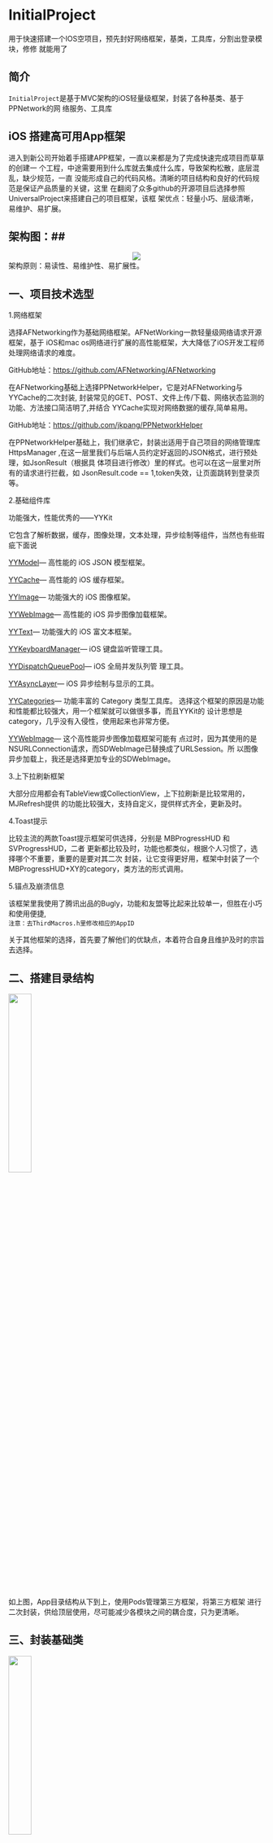# InitialProject #
用于快速搭建一个IOS空项目，预先封好网络框架，基类，工具库，分割出登录模块，修修
就能用了

## 简介 ##
`InitialProject`是基于MVC架构的iOS轻量级框架，封装了各种基类、基于PPNetwork的网
络服务、工具库

## iOS 搭建高可用App框架 ##

进入到新公司开始着手搭建APP框架，一直以来都是为了完成快速完成项目而草草的创建一
个工程，中途需要用到什么库就去集成什么库，导致架构松散，底层混乱，缺少规范，一直
没能形成自己的代码风格。清晰的项目结构和良好的代码规范是保证产品质量的关键，这里
在翻阅了众多github的开源项目后选择参照UniversalProject来搭建自己的项目框架，该框
架优点：轻量小巧、层级清晰，易维护、易扩展。

## 架构图：##

<div align=center><img src="http://git.zhiqi.cn/junjie/images/raw/master/jiagoutu.png"/></div>
架构原则：易读性、易维护性、易扩展性。  


## 一、项目技术选型 ##

1.网络框架

选择AFNetworking作为基础网络框架。AFNetWorking一款轻量级网络请求开源框架，基于
iOS和mac os网络进行扩展的高性能框架，大大降低了iOS开发工程师处理网络请求的难度。

GitHub地址：https://github.com/AFNetworking/AFNetworking

在AFNetworking基础上选择PPNetworkHelper，它是对AFNetworking与YYCache的二次封装,
封装常见的GET、POST、文件上传/下载、网络状态监测的功能、方法接口简洁明了,并结合
YYCache实现对网络数据的缓存,简单易用。

GitHub地址：https://github.com/jkpang/PPNetworkHelper

在PPNetworkHelper基础上，我们继承它，封装出适用于自己项目的网络管理库HttpsManager
,在这一层里我们与后端人员约定好返回的JSON格式，进行预处理，如JsonResult（根据具
体项目进行修改）里的样式。也可以在这一层里对所有的请求进行拦截，如
JsonResult.code == 1,token失效，让页面跳转到登录页等。

2.基础组件库

功能强大，性能优秀的——YYKit  

它包含了解析数据，缓存，图像处理，文本处理，异步绘制等组件，当然也有些瑕疵下面说

<a href="https://link.jianshu.com?t=https://github.com/ibireme/YYModel" target
="_blank" rel="nofollow">YYModel</a>— 高性能的 iOS JSON 模型框架。

<a href="https://link.jianshu.com?t=https://github.com/ibireme/YYCache" target=
"_blank" rel="nofollow">YYCache</a>— 高性能的 iOS 缓存框架。

<a href="https://link.jianshu.com?t=https://github.com/ibireme/YYImage" target=
"_blank" rel="nofollow">YYImage</a>— 功能强大的 iOS 图像框架。

<a href="https://link.jianshu.com?t=https://github.com/ibireme/YYWebImage" 
target="_blank" rel="nofollow">YYWebImage</a>— 高性能的 iOS 异步图像加载框架。

<a href="https://link.jianshu.com?t=https://github.com/ibireme/YYText" target
="_blank" rel="nofollow">YYText</a>— 功能强大的 iOS 富文本框架。

<a href="https://link.jianshu.com?t=https://github.com/ibireme/YYKeyboardManager"
target="_blank" rel="nofollow">YYKeyboardManager</a>— iOS 键盘监听管理工具。

<a href="https://link.jianshu.com?t=https://github.com/ibireme/YYDispatchQueue
Pool" target="_blank" rel="nofollow">YYDispatchQueuePool</a>— iOS 全局并发队列管
理工具。

<a href="https://link.jianshu.com?t=https://github.com/ibireme/YYAsyncLayer" 
target="_blank" rel="nofollow">YYAsyncLayer</a>— iOS 异步绘制与显示的工具。

<a href="https://link.jianshu.com?t=https://github.com/ibireme/YYCategories" 
target="_blank" rel="nofollow">YYCategories</a>— 功能丰富的 Category 类型工具库。
选择这个框架的原因是功能和性能都比较强大，用一个框架就可以做很多事，而且YYKit的
设计思想是category，几乎没有入侵性，使用起来也非常方便。

<a href="https://link.jianshu.com?t=https://github.com/ibireme/YYWebImage" 
target="_blank" rel="nofollow">YYWebImage</a>— 这个高性能异步图像加载框架可能有
点过时，因为其使用的是NSURLConnection请求，而SDWebImage已替换成了URLSession。所
以图像异步加载上，我还是选择更加专业的SDWebImage。

3.上下拉刷新框架

大部分应用都会有TableView或CollectionView，上下拉刷新是比较常用的，MJRefresh提供
的功能比较强大，支持自定义，提供样式齐全，更新及时。

4.Toast提示

比较主流的两款Toast提示框架可供选择，分别是 MBProgressHUD 和 SVProgressHUD，二者
更新都比较及时，功能也都类似，根据个人习惯了，选择哪个不重要，重要的是要对其二次
封装，让它变得更好用，框架中封装了一个MBProgressHUD+XY的category，类方法的形式调用。

5.锚点及崩溃信息

该框架里我使用了腾讯出品的Bugly，功能和友盟等比起来比较单一，但胜在小巧和使用便捷,  
`注意：去ThirdMacros.h里修改相应的AppID`

关于其他框架的选择，首先要了解他们的优缺点，本着符合自身且维护及时的宗旨去选择。

## 二、搭建目录结构 ##
<img src="http://git.zhiqi.cn/junjie/images/raw/master
/mulujiegou.jpeg"  width="30%"/>

如上图，App目录结构从下到上，使用Pods管理第三方框架，将第三方框架
进行二次封装，供给顶层使用，尽可能减少各模块之间的耦合度，只为更清晰。

## 三、封装基础类 ##

<img src="http://git.zhiqi.cn/junjie/images/raw/master/
appDelegate.jpg"  width="30%"/>


1.AppDelegate是应用的代理，应用级的事件都委托它处理，为了利于阅读和维护新增了一
个AppDelegate+AppService类别，用来处理生命周期之外的业务，AppDelegate作为事件入
口，具体实现直接调用类别里的方法。
***


<img src="http://git.zhiqi.cn/junjie/images/raw/master/
modules.png"  width="30%"/>


2.Modules包含了应用内的功能模块，根据底部Tab栏划分并关联实体文件夹，
每个模块内使用的是MVC模式，因为标准的MVC模式会导致Controller文件代码太过于庞大
所以我们增加Service层，用于封装Controller数据请求的代码。
***


<img src="http://git.zhiqi.cn/junjie/images/raw/master/
manager.png"  width="30%"/>

3.Manager的定义是全局基础服务，通常使用类方法或者单例来实现，主要包含对应用、
用户的管理和服务，例如网络状态监听、用户快速登录退出操作以及登录状态的获取等。
***

<img src="http://git.zhiqi.cn/junjie/images/raw/master/
utils.png"  width="30%"/>


4.Utils文件夹内主要包含全局通用工具，来源于对三方框架的二次封装，或是自己写的工
具类。
***

<img src="http://git.zhiqi.cn/junjie/images/raw/master/
base.png"  width="30%"/>

5.Base文件夹用来存放项目的基类，基类作用包含一些定制化的内容，例如页面样式，空数
据页面等，使用基类来实现，可以统一控制，利于维护，减少冗余，也为更清晰。
***

<img src="http://git.zhiqi.cn/junjie/images/raw/master/
define.png"  width="30%"/>
<img src="http://git.zhiqi.cn/junjie/images/raw/master/
thridParty.png"  width="30%"/>


6.第三方文件夹放一些第三方的类库。

7.全局宏顾名思义是定义了一些全局通用宏。这里定义了五个：

UtilsMacros定义的是一些工具宏，比如获取屏幕宽高，系统版本，数据类型验证等；

URLMacros定义服务器接口地址以及环境开关；

FontAndColorMacros定义全局用的色值、字体大小，这里建议跟设计师共同维护一个设计规范，
例如：定义一个主色调宏 MainColor，色值是 0x333333，我们全局使用MainColor宏作为背
景颜色，当某天App改版，色值改变，我们只需要去更改 0x333333即可，其他代码不需要动
，同时也能一定程度约束设计师，不要随便增加一种颜色，非常接近的颜色应当使用一个。
如果设计师不愿意维护这个规范，你可以尝试打一架，打不过的话，就只能自己维护了。  

ThirdMacros 包含第三方框架相关的定义，例如BuglyAppID等。  

CommonMacros 定义了一些固定的字段标识，如通知的名称等。


